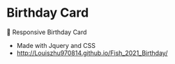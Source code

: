 # Birthday Card 
🎂 Responsive Birthday Card 

- Made with Jquery and CSS
- http://Louiszhu970814.github.io/Fish_2021_Birthday/
